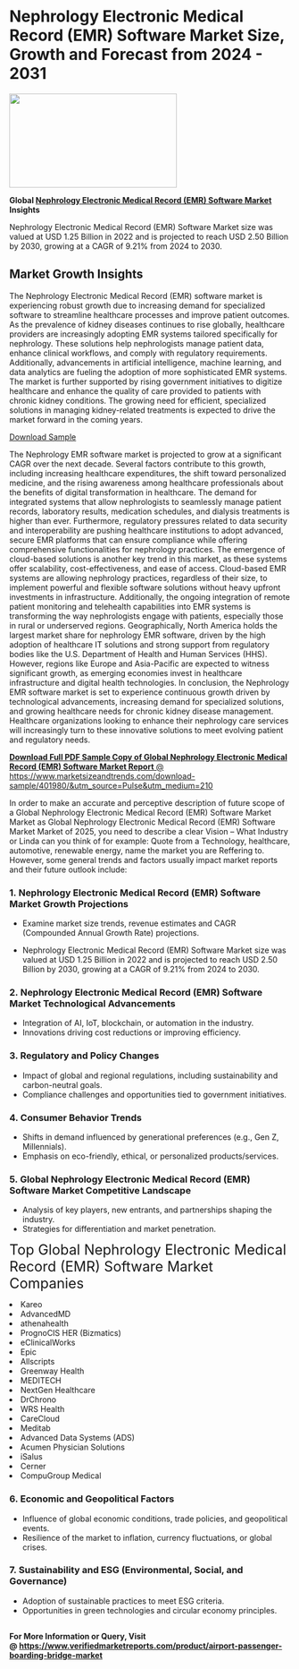<H1>Nephrology Electronic Medical Record (EMR) Software Market Size, Growth and Forecast from 2024 - 2031</H1><img class="aligncenter size-medium wp-image-584254" src="https://thirdeyenews.in/wp-content/uploads/2024/09/Global-Market-Research-300x168.jpeg" alt="" width="300" height="168" /><p><strong>Global&nbsp;<a href="https://www.marketsizeandtrends.com/download-sample/401980/&amp;utm_source=Pulse&amp;utm_medium=210">Nephrology Electronic Medical Record (EMR) Software Market</a> Insights</strong></p><p>Nephrology Electronic Medical Record (EMR) Software Market size was valued at USD 1.25 Billion in 2022 and is projected to reach USD 2.50 Billion by 2030, growing at a CAGR of 9.21% from 2024 to 2030.</p><p><h2>Market Growth Insights</h2> <p>The Nephrology Electronic Medical Record (EMR) software market is experiencing robust growth due to increasing demand for specialized software to streamline healthcare processes and improve patient outcomes. As the prevalence of kidney diseases continues to rise globally, healthcare providers are increasingly adopting EMR systems tailored specifically for nephrology. These solutions help nephrologists manage patient data, enhance clinical workflows, and comply with regulatory requirements. Additionally, advancements in artificial intelligence, machine learning, and data analytics are fueling the adoption of more sophisticated EMR systems. The market is further supported by rising government initiatives to digitize healthcare and enhance the quality of care provided to patients with chronic kidney conditions. The growing need for efficient, specialized solutions in managing kidney-related treatments is expected to drive the market forward in the coming years.</p> <p><a href="#">Download Sample</a></p> <p>The Nephrology EMR software market is projected to grow at a significant CAGR over the next decade. Several factors contribute to this growth, including increasing healthcare expenditures, the shift toward personalized medicine, and the rising awareness among healthcare professionals about the benefits of digital transformation in healthcare. The demand for integrated systems that allow nephrologists to seamlessly manage patient records, laboratory results, medication schedules, and dialysis treatments is higher than ever. Furthermore, regulatory pressures related to data security and interoperability are pushing healthcare institutions to adopt advanced, secure EMR platforms that can ensure compliance while offering comprehensive functionalities for nephrology practices. The emergence of cloud-based solutions is another key trend in this market, as these systems offer scalability, cost-effectiveness, and ease of access. Cloud-based EMR systems are allowing nephrology practices, regardless of their size, to implement powerful and flexible software solutions without heavy upfront investments in infrastructure. Additionally, the ongoing integration of remote patient monitoring and telehealth capabilities into EMR systems is transforming the way nephrologists engage with patients, especially those in rural or underserved regions. Geographically, North America holds the largest market share for nephrology EMR software, driven by the high adoption of healthcare IT solutions and strong support from regulatory bodies like the U.S. Department of Health and Human Services (HHS). However, regions like Europe and Asia-Pacific are expected to witness significant growth, as emerging economies invest in healthcare infrastructure and digital health technologies. In conclusion, the Nephrology EMR software market is set to experience continuous growth driven by technological advancements, increasing demand for specialized solutions, and growing healthcare needs for chronic kidney disease management. Healthcare organizations looking to enhance their nephrology care services will increasingly turn to these innovative solutions to meet evolving patient and regulatory needs.</p> <p><a href="#"></p><p><span class=""><strong>Download Full PDF Sample Copy of Global Nephrology Electronic Medical Record (EMR) Software Market Report</strong> @ <a href="https://www.marketsizeandtrends.com/download-sample/401980/&amp;utm_source=Pulse&amp;utm_medium=210" target="_blank">https://www.marketsizeandtrends.com/download-sample/401980/&amp;utm_source=Pulse&amp;utm_medium=210</a></span></p><p>In order to make an accurate and perceptive description of future scope of a Global&nbsp;Nephrology Electronic Medical Record (EMR) Software Market Market as Global&nbsp;Nephrology Electronic Medical Record (EMR) Software Market Market of 2025, you need to describe a clear Vision &ndash; What Industry or Linda can you think of for example: Quote from a Technology, healthcare, automotive, renewable energy, name the market you are Reffering to. However, some general trends and factors usually impact market reports and their future outlook include:</p><h3>1.&nbsp;<strong>Nephrology Electronic Medical Record (EMR) Software Market Growth Projections</strong></h3><ul><li>Examine market size trends, revenue estimates and CAGR (Compounded Annual Growth Rate) projections.</li><li><p>Nephrology Electronic Medical Record (EMR) Software Market size was valued at USD 1.25 Billion in 2022 and is projected to reach USD 2.50 Billion by 2030, growing at a CAGR of 9.21% from 2024 to 2030.</p></li></ul><h3>2.&nbsp;<strong>Nephrology Electronic Medical Record (EMR) Software Market Technological Advancements</strong></h3><ul><li>Integration of AI, IoT, blockchain, or automation in the industry.</li><li>Innovations driving cost reductions or improving efficiency.</li></ul><h3>3.&nbsp;<strong>Regulatory and Policy Changes</strong></h3><ul><li>Impact of global and regional regulations, including sustainability and carbon-neutral goals.</li><li>Compliance challenges and opportunities tied to government initiatives.</li></ul><h3>4.&nbsp;<strong>Consumer Behavior Trends</strong></h3><ul><li>Shifts in demand influenced by generational preferences (e.g., Gen Z, Millennials).</li><li>Emphasis on eco-friendly, ethical, or personalized products/services.</li></ul><h3>5.&nbsp;<strong>Global Nephrology Electronic Medical Record (EMR) Software Market Competitive Landscape</strong></h3><ul><li>Analysis of key players, new entrants, and partnerships shaping the industry.</li><li>Strategies for differentiation and market penetration.</li></ul><p data-pm-slice="1 1 []"><span style="color: inherit; font-family: inherit; font-size: 25px;">Top Global Nephrology Electronic Medical Record (EMR) Software Market Companies</span></p><div class="" data-test-id=""><p><li>Kareo</li><li> AdvancedMD</li><li> athenahealth</li><li> PrognoCIS HER (Bizmatics)</li><li> eClinicalWorks</li><li> Epic</li><li> Allscripts</li><li> Greenway Health</li><li> MEDITECH</li><li> NextGen Healthcare</li><li> DrChrono</li><li> WRS Health</li><li> CareCloud</li><li> Meditab</li><li> Advanced Data Systems (ADS)</li><li> Acumen Physician Solutions</li><li> iSalus</li><li> Cerner</li><li> CompuGroup Medical</li></p></div><h3>6.&nbsp;<strong>Economic and Geopolitical Factors</strong></h3><ul><li>Influence of global economic conditions, trade policies, and geopolitical events.</li><li>Resilience of the market to inflation, currency fluctuations, or global crises.</li></ul><h3>7.&nbsp;<strong>Sustainability and ESG (Environmental, Social, and Governance)</strong></h3><ul><li>Adoption of sustainable practices to meet ESG criteria.</li><li>Opportunities in green technologies and circular economy principles.</li></ul><h2><strong style="font-size: 14px;">For More Information or Query, Visit @&nbsp;</strong><a style="background-color: #ffffff; font-size: 14px;" href="https://www.marketsizeandtrends.com/report/nephrology-electronic-medical-record-emr-software-market/" target="_blank">https://www.verifiedmarketreports.com/product/airport-passenger-boarding-bridge-market</a></h2>
